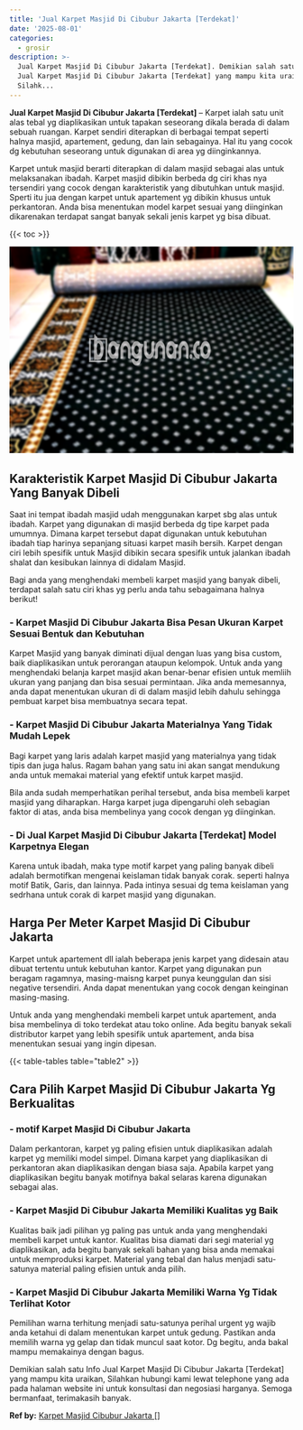 ```yaml
---
title: 'Jual Karpet Masjid Di Cibubur Jakarta [Terdekat]'
date: '2025-08-01'
categories:
  - grosir
description: >-
  Jual Karpet Masjid Di Cibubur Jakarta [Terdekat]. Demikian salah satu Info
  Jual Karpet Masjid Di Cibubur Jakarta [Terdekat] yang mampu kita uraikan,
  Silahk...
---
```


**Jual Karpet Masjid Di Cibubur Jakarta \[Terdekat\]** – Karpet ialah satu unit alas tebal yg diaplikasikan untuk tapakan seseorang dikala berada di dalam sebuah ruangan. Karpet sendiri diterapkan di berbagai tempat seperti halnya masjid, apartement, gedung, dan lain sebagainya. Hal itu yang cocok dg kebutuhan seseorang untuk digunakan di area yg diinginkannya.

Karpet untuk masjid berarti diterapkan di dalam masjid sebagai alas untuk melaksanakan ibadah. Karpet masjid dibikin berbeda dg ciri khas nya tersendiri yang cocok dengan karakteristik yang dibutuhkan untuk masjid. Sperti itu jua dengan karpet untuk apartement yg dibikin khusus untuk perkantoran. Anda bisa menentukan model karpet sesuai yang diinginkan dikarenakan terdapat sangat banyak sekali jenis karpet yg bisa dibuat.

{{< toc >}}

![Jual Karpet Masjid Di Cibubur Jakarta [Terdekat]](/images/grosir-karpet-murah-47.png)

## Karakteristik Karpet Masjid Di Cibubur Jakarta Yang Banyak Dibeli

Saat ini tempat ibadah masjid udah menggunakan karpet sbg alas untuk ibadah. Karpet yang digunakan di masjid berbeda dg tipe karpet pada umumnya. Dimana karpet tersebut dapat digunakan untuk kebutuhan ibadah tiap harinya sepanjang situasi karpet masih bersih. Karpet dengan ciri lebih spesifik untuk Masjid dibikin secara spesifik untuk jalankan ibadah shalat dan kesibukan lainnya di didalam Masjid.

Bagi anda yang menghendaki membeli karpet masjid yang banyak dibeli, terdapat salah satu ciri khas yg perlu anda tahu sebagaimana halnya berikut!

### \- Karpet Masjid Di Cibubur Jakarta Bisa Pesan Ukuran Karpet Sesuai Bentuk dan Kebutuhan

Karpet Masjid yang banyak diminati dijual dengan luas yang bisa custom, baik diaplikasikan untuk perorangan ataupun kelompok. Untuk anda yang menghendaki belanja karpet masjid akan benar-benar efisien untuk memliih ukuran yang panjang dan bisa sesuai permintaan. Jika anda memesannya, anda dapat menentukan ukuran di di dalam masjid lebih dahulu sehingga pembuat karpet bisa membuatnya secara tepat.

### \- Karpet Masjid Di Cibubur Jakarta Materialnya Yang Tidak Mudah Lepek

Bagi karpet yang laris adalah karpet masjid yang materialnya yang tidak tipis dan juga halus. Ragam bahan yang satu ini akan sangat mendukung anda untuk memakai material yang efektif untuk karpet masjid.

Bila anda sudah memperhatikan perihal tersebut, anda bisa membeli karpet masjid yang diharapkan. Harga karpet juga dipengaruhi oleh sebagian faktor di atas, anda bisa membelinya yang cocok dengan yg diinginkan.

### \- Di Jual Karpet Masjid Di Cibubur Jakarta \[Terdekat\] Model Karpetnya Elegan

Karena untuk ibadah, maka type motif karpet yang paling banyak dibeli adalah bermotifkan mengenai keislaman tidak banyak corak. seperti halnya motif Batik, Garis, dan lainnya. Pada intinya sesuai dg tema keislaman yang sedrhana untuk corak di karpet masjid yang digunakan.

## Harga Per Meter Karpet Masjid Di Cibubur Jakarta

Karpet untuk apartement dll ialah beberapa jenis karpet yang didesain atau dibuat tertentu untuk kebutuhan kantor. Karpet yang digunakan pun beragam ragamnya, masing-maisng karpet punya keunggulan dan sisi negative tersendiri. Anda dapat menentukan yang cocok dengan keinginan masing-masing.

Untuk anda yang menghendaki membeli karpet untuk apartement, anda bisa membelinya di toko terdekat atau toko online. Ada begitu banyak sekali distributor karpet yang lebih spesifik untuk apartement, anda bisa menentukan sesuai yang ingin dipesan.

{{< table-tables table="table2" >}}

## Cara Pilih Karpet Masjid Di Cibubur Jakarta Yg Berkualitas

### \- motif Karpet Masjid Di Cibubur Jakarta

Dalam perkantoran, karpet yg paling efisien untuk diaplikasikan adalah karpet yg memiliki model simpel. Dimana karpet yang diaplikasikan di perkantoran akan diaplikasikan dengan biasa saja. Apabila karpet yang diaplikasikan begitu banyak motifnya bakal selaras karena digunakan sebagai alas.

### \- Karpet Masjid Di Cibubur Jakarta Memiliki Kualitas yg Baik

Kualitas baik jadi pilihan yg paling pas untuk anda yang menghendaki membeli karpet untuk kantor. Kualitas bisa diamati dari segi material yg diaplikasikan, ada begitu banyak sekali bahan yang bisa anda memakai untuk memproduksi karpet. Material yang tebal dan halus menjadi satu-satunya material paling efisien untuk anda pilih.

### \- Karpet Masjid Di Cibubur Jakarta Memiliki Warna Yg Tidak Terlihat Kotor

Pemilihan warna terhitung menjadi satu-satunya perihal urgent yg wajib anda ketahui di dalam menentukan karpet untuk gedung. Pastikan anda memilih warna yg gelap dan tidak muncul saat kotor. Dg begitu, anda bakal mampu memakainya dengan bagus.

Demikian salah satu Info Jual Karpet Masjid Di Cibubur Jakarta \[Terdekat\] yang mampu kita uraikan, Silahkan hubungi kami lewat telephone yang ada pada halaman website ini untuk konsultasi dan negosiasi harganya. Semoga bermanfaat, terimakasih banyak.

**Ref by:**  [Karpet Masjid Cibubur Jakarta []](https://id.wikipedia.org/wiki/Karpet)
